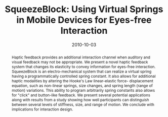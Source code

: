 ---
abstract: |-
  Haptic feedback provides an additional interaction channel when auditory and visual feedback may not be appropriate. We present a novel haptic feedback system that changes its elasticity to convey information for eyes-free interaction. SqueezeBlock is an electro-mechanical system that can realize a virtual spring having a programmatically controlled spring constant. It also allows for additional haptic modalities by altering the Hooke's Law linear-elastic force- displacement equation, such as non-linear springs, size changes, and spring length (range of motion) variations. This ability to program arbitrarily spring constants also allows for "click" and button-like feedback. We present several potential applications along with results from a study showing how well participants can distinguish between several levels of stiffness, size, and range of motion. We conclude with implications for interaction design.
authors:
- gupta
- campbell
- Jeffrey R. Hightower
- patel
award: ''
bibtex: |-
  @inproceedings{Gupta:2010:SUV:1866029.1866046,
   author = {Gupta, Sidhant and Campbell, Tim and Hightower, Jeffrey R. and Patel, Shwetak N.},
   title = {SqueezeBlock: Using Virtual Springs in Mobile Devices for Eyes-free Interaction},
   booktitle = {Proceedings of the 23Nd Annual ACM Symposium on User Interface Software and Technology},
   series = {UIST '10},
   year = {2010},
   isbn = {978-1-4503-0271-5},
   location = {New York, New York, USA},
   pages = {101--104},
   numpages = {4},
   url = {http://doi.acm.org/10.1145/1866029.1866046},
   doi = {10.1145/1866029.1866046},
   acmid = {1866046},
   publisher = {ACM},
   address = {New York, NY, USA},
   keywords = {eyes free interaction, haptics, springs},
  }
caption: ''
citation: |-
  Sidhant Gupta, Tim Campbell, Jeffrey R. Hightower, and Shwetak N. Patel. 2010. SqueezeBlock: using virtual springs in mobile devices for eyes-free interaction.  In Proceedings of the 23nd annual ACM symposium on User interface software and technology (UIST '10). ACM, New York, NY, USA,  101-104. DOI=http://dx.doi.org/10.1145/1866029.1866046
conference: UIST
date: '2010-10-03'
image: ''
pdf: /pdfs/squeezeblock.pdf
thumbnail: ''
title: 'SqueezeBlock: Using Virtual Springs in Mobile Devices for Eyes-free Interaction'
video: ''
video_embed: ''
---